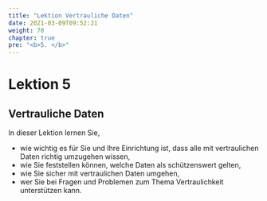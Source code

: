 ```yaml
---
title: "Lektion Vertrauliche Daten"
date: 2021-03-09T09:52:21
weight: 70 
chapter: true
pre: "<b>5. </b>"
---
```


# Lektion 5
## Vertrauliche Daten

In dieser Lektion lernen Sie,

- wie wichtig es für Sie und Ihre Einrichtung ist, dass alle mit vertraulichen Daten richtig umzugehen wissen,
- wie Sie feststellen können, welche Daten als schützenswert gelten,
- wie Sie sicher mit vertraulichen Daten umgehen,
- wer Sie bei Fragen und Problemen zum Thema Vertraulichkeit unterstützen kann.